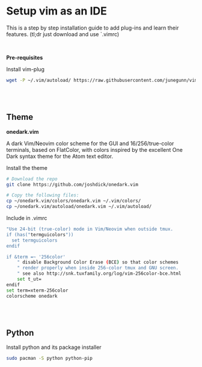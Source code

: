 # Setup vim as an IDE

This is a step by step installation guide to add plug-ins and learn their features. (tl;dr just download and use `.vimrc)

<br />

**Pre-requisites**

Install vim-plug
```bash
wget -P ~/.vim/autoload/ https://raw.githubusercontent.com/junegunn/vim-plug/master/plug.vim
```
<br />
<br />

## Theme

**onedark.vim**

A dark Vim/Neovim color scheme for the GUI and 16/256/true-color terminals, based on FlatColor, with colors inspired by the excellent One Dark syntax theme for the Atom text editor.

Install the theme
```bash
# Download the repo
git clone https://github.com/joshdick/onedark.vim

# Copy the following files:
cp ~/onedark.vim/colors/onedark.vim ~/.vim/colors/
cp ~/onedark.vim/autoload/onedark.vim ~/.vim/autoload/
```

Include in .vimrc
```bash
"Use 24-bit (true-color) mode in Vim/Neovim when outside tmux.
if (has("termguicolors"))
  set termguicolors
endif

if &term =~ '256color'
    " disable Background Color Erase (BCE) so that color schemes
    " render properly when inside 256-color tmux and GNU screen.
    " see also http://snk.tuxfamily.org/log/vim-256color-bce.html
    set t_ut=
endif
set term=xterm-256color
colorscheme onedark   
```

<br />
<br />

## Python

Install python and its package installer
```bash
sudo pacman -S python python-pip
```
